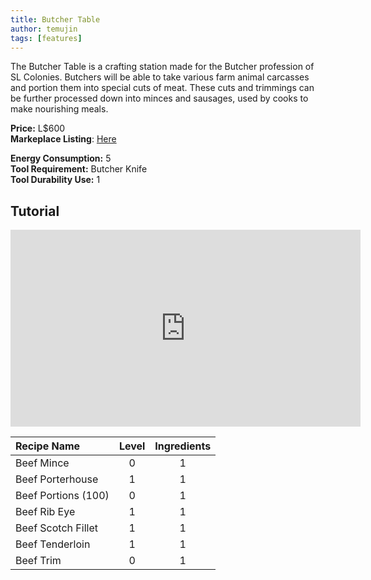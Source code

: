 ```yaml
---
title: Butcher Table
author: temujin
tags: [features]
---
```

The Butcher Table is a crafting station made for the Butcher profession of SL Colonies. Butchers will be able to take various farm animal carcasses and portion them into special cuts of meat. These cuts and trimmings can be further processed down into minces and sausages, used by cooks to make nourishing meals.

**Price:** L$600<br>
**Markeplace Listing**: [Here](https://marketplace.secondlife.com/p/SLC-Craftables-Butcher-Table/20794241)<br>

**Energy Consumption:** 5<br>
**Tool Requirement:** Butcher Knife<br>
**Tool Durability Use:** 1

## Tutorial
<iframe width="560" height="315" src="https://www.youtube.com/embed/Hq2_vf60ejA" frameborder="0" allow="accelerometer; autoplay; clipboard-write; encrypted-media; gyroscope; picture-in-picture" allowfullscreen></iframe>

| Recipe Name         | Level | Ingredients |
|:--------------------|:-----:|:-----------:|
| Beef Mince          |   0   |     1       |
| Beef Porterhouse    |   1   |     1       |
| Beef Portions (100) |   0   |     1       |
| Beef Rib Eye        |   1   |     1       |
| Beef Scotch Fillet  |   1   |     1       |
| Beef Tenderloin     |   1   |     1       |
| Beef Trim           |   0   |     1       |

